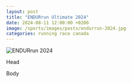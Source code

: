 ```yaml
---
layout: post
title: "ENDURrun Ultimate 2024"
date: 2024-08-11 12:00:00 +0200
image: /sports/images/posts/endurrun-2024.jpg
categories: running race canada
---
```


![ENDURrun 2024](/sports/images/posts/endurrun-2024.jpg)

Head

<!-- more -->

Body

